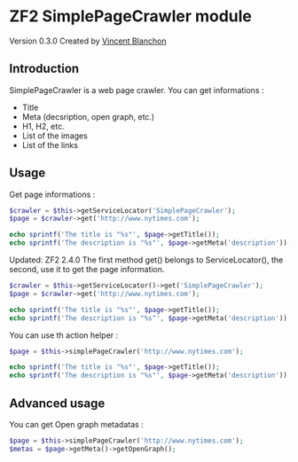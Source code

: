ZF2 SimplePageCrawler module
===================

Version 0.3.0 Created by [Vincent Blanchon](http://developpeur-zend-framework.fr/)

Introduction
------------

SimplePageCrawler is a web page crawler.
You can get informations :

* Title
* Meta (decsription, open graph, etc.)
* H1, H2, etc.
* List of the images
* List of the links

Usage
------------

Get page informations :

```php
$crawler = $this->getServiceLocator('SimplePageCrawler');
$page = $crawler->get('http://www.nytimes.com');

echo sprintf('The title is "%s"', $page->getTitle());
echo sprintf('The description is "%s"', $page->getMeta('description'));
```

Updated: ZF2 2.4.0
The first method get() belongs to ServiceLocator(), the second, use it to get the page information.
```php
$crawler = $this->getServiceLocator()->get('SimplePageCrawler');
$page = $crawler->get('http://www.nytimes.com');

echo sprintf('The title is "%s"', $page->getTitle());
echo sprintf('The description is "%s"', $page->getMeta('description'));
```
You can use th action helper :

```php
$page = $this->simplePageCrawler('http://www.nytimes.com');

echo sprintf('The title is "%s"', $page->getTitle());
echo sprintf('The description is "%s"', $page->getMeta('description'));
```

Advanced usage
------------

You can get Open graph metadatas : 

```php
$page = $this->simplePageCrawler('http://www.nytimes.com');
$metas = $page->getMeta()->getOpenGraph();
```

